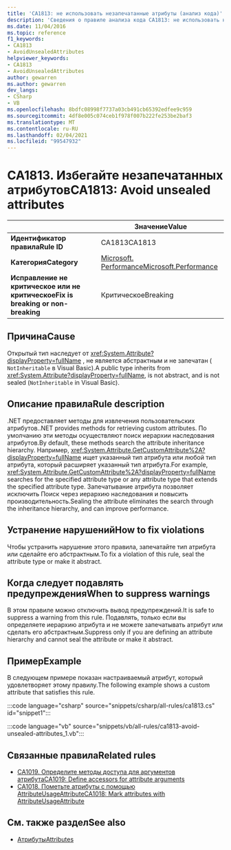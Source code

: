 ```yaml
---
title: 'CA1813: не использовать незапечатанные атрибуты (анализ кода)'
description: 'Сведения о правиле анализа кода CA1813: не использовать незапечатанные атрибуты'
ms.date: 11/04/2016
ms.topic: reference
f1_keywords:
- CA1813
- AvoidUnsealedAttributes
helpviewer_keywords:
- CA1813
- AvoidUnsealedAttributes
author: gewarren
ms.author: gewarren
dev_langs:
- CSharp
- VB
ms.openlocfilehash: 8bdfc08998f7737a03cb491cb65392edfee9c959
ms.sourcegitcommit: 4df8e005c074ceb1f978f007b222fe253be2baf3
ms.translationtype: MT
ms.contentlocale: ru-RU
ms.lasthandoff: 02/04/2021
ms.locfileid: "99547932"
---
```

# <a name="ca1813-avoid-unsealed-attributes"></a><span data-ttu-id="3ab30-103">CA1813. Избегайте незапечатанных атрибутов</span><span class="sxs-lookup"><span data-stu-id="3ab30-103">CA1813: Avoid unsealed attributes</span></span>

| | <span data-ttu-id="3ab30-104">Значение</span><span class="sxs-lookup"><span data-stu-id="3ab30-104">Value</span></span> |
|-|-|
| <span data-ttu-id="3ab30-105">**Идентификатор правила**</span><span class="sxs-lookup"><span data-stu-id="3ab30-105">**Rule ID**</span></span> |<span data-ttu-id="3ab30-106">CA1813</span><span class="sxs-lookup"><span data-stu-id="3ab30-106">CA1813</span></span>|
| <span data-ttu-id="3ab30-107">**Категория**</span><span class="sxs-lookup"><span data-stu-id="3ab30-107">**Category**</span></span> |[<span data-ttu-id="3ab30-108">Microsoft. Performance</span><span class="sxs-lookup"><span data-stu-id="3ab30-108">Microsoft.Performance</span></span>](performance-warnings.md)|
| <span data-ttu-id="3ab30-109">**Исправление не критическое или не критическое**</span><span class="sxs-lookup"><span data-stu-id="3ab30-109">**Fix is breaking or non-breaking**</span></span> |<span data-ttu-id="3ab30-110">Критическое</span><span class="sxs-lookup"><span data-stu-id="3ab30-110">Breaking</span></span>|

## <a name="cause"></a><span data-ttu-id="3ab30-111">Причина</span><span class="sxs-lookup"><span data-stu-id="3ab30-111">Cause</span></span>

<span data-ttu-id="3ab30-112">Открытый тип наследует от <xref:System.Attribute?displayProperty=fullName> , не является абстрактным и не запечатан ( `NotInheritable` в Visual Basic).</span><span class="sxs-lookup"><span data-stu-id="3ab30-112">A public type inherits from <xref:System.Attribute?displayProperty=fullName>, is not abstract, and is not sealed (`NotInheritable` in Visual Basic).</span></span>

## <a name="rule-description"></a><span data-ttu-id="3ab30-113">Описание правила</span><span class="sxs-lookup"><span data-stu-id="3ab30-113">Rule description</span></span>

<span data-ttu-id="3ab30-114">.NET предоставляет методы для извлечения пользовательских атрибутов.</span><span class="sxs-lookup"><span data-stu-id="3ab30-114">.NET provides methods for retrieving custom attributes.</span></span> <span data-ttu-id="3ab30-115">По умолчанию эти методы осуществляют поиск иерархии наследования атрибутов.</span><span class="sxs-lookup"><span data-stu-id="3ab30-115">By default, these methods search the attribute inheritance hierarchy.</span></span> <span data-ttu-id="3ab30-116">Например, <xref:System.Attribute.GetCustomAttribute%2A?displayProperty=fullName> ищет указанный тип атрибута или любой тип атрибута, который расширяет указанный тип атрибута.</span><span class="sxs-lookup"><span data-stu-id="3ab30-116">For example, <xref:System.Attribute.GetCustomAttribute%2A?displayProperty=fullName> searches for the specified attribute type or any attribute type that extends the specified attribute type.</span></span> <span data-ttu-id="3ab30-117">Запечатывание атрибута позволяет исключить Поиск через иерархию наследования и повысить производительность.</span><span class="sxs-lookup"><span data-stu-id="3ab30-117">Sealing the attribute eliminates the search through the inheritance hierarchy, and can improve performance.</span></span>

## <a name="how-to-fix-violations"></a><span data-ttu-id="3ab30-118">Устранение нарушений</span><span class="sxs-lookup"><span data-stu-id="3ab30-118">How to fix violations</span></span>

<span data-ttu-id="3ab30-119">Чтобы устранить нарушение этого правила, запечатайте тип атрибута или сделайте его абстрактным.</span><span class="sxs-lookup"><span data-stu-id="3ab30-119">To fix a violation of this rule, seal the attribute type or make it abstract.</span></span>

## <a name="when-to-suppress-warnings"></a><span data-ttu-id="3ab30-120">Когда следует подавлять предупреждения</span><span class="sxs-lookup"><span data-stu-id="3ab30-120">When to suppress warnings</span></span>

<span data-ttu-id="3ab30-121">В этом правиле можно отключить вывод предупреждений.</span><span class="sxs-lookup"><span data-stu-id="3ab30-121">It is safe to suppress a warning from this rule.</span></span> <span data-ttu-id="3ab30-122">Подавлять, только если вы определяете иерархию атрибута и не можете запечатывать атрибут или сделать его абстрактным.</span><span class="sxs-lookup"><span data-stu-id="3ab30-122">Suppress only if you are defining an attribute hierarchy and cannot seal the attribute or make it abstract.</span></span>

## <a name="example"></a><span data-ttu-id="3ab30-123">Пример</span><span class="sxs-lookup"><span data-stu-id="3ab30-123">Example</span></span>

<span data-ttu-id="3ab30-124">В следующем примере показан настраиваемый атрибут, который удовлетворяет этому правилу.</span><span class="sxs-lookup"><span data-stu-id="3ab30-124">The following example shows a custom attribute that satisfies this rule.</span></span>

:::code language="csharp" source="snippets/csharp/all-rules/ca1813.cs" id="snippet1":::

:::code language="vb" source="snippets/vb/all-rules/ca1813-avoid-unsealed-attributes_1.vb":::

## <a name="related-rules"></a><span data-ttu-id="3ab30-125">Связанные правила</span><span class="sxs-lookup"><span data-stu-id="3ab30-125">Related rules</span></span>

- [<span data-ttu-id="3ab30-126">CA1019. Определите методы доступа для аргументов атрибута</span><span class="sxs-lookup"><span data-stu-id="3ab30-126">CA1019: Define accessors for attribute arguments</span></span>](ca1019.md)
- [<span data-ttu-id="3ab30-127">CA1018. Пометьте атрибуты с помощью AttributeUsageAttribute</span><span class="sxs-lookup"><span data-stu-id="3ab30-127">CA1018: Mark attributes with AttributeUsageAttribute</span></span>](ca1018.md)

## <a name="see-also"></a><span data-ttu-id="3ab30-128">См. также раздел</span><span class="sxs-lookup"><span data-stu-id="3ab30-128">See also</span></span>

- [<span data-ttu-id="3ab30-129">Атрибуты</span><span class="sxs-lookup"><span data-stu-id="3ab30-129">Attributes</span></span>](../../../standard/design-guidelines/attributes.md)
